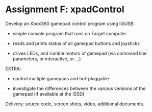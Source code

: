 
# Assignment F: xpadControl
 
 Develop an Xbox360 gamepad control program using libUSB:
 
 * simple console program that runs on Target computer
 
 * reads and prints status of all gamepad buttons and joysticks
 
 * drives LEDs, and rumble motors of gamepad (via command line parameters, or interactive, or ...)
 
 EXTRA:
 
 * control multiple gamepads and hot-pluggable
 
 * investigate the differences between the various versions of the gamepad (if available at the ISSD)

 Delivery: source code, screen shots, video, additional documents.
